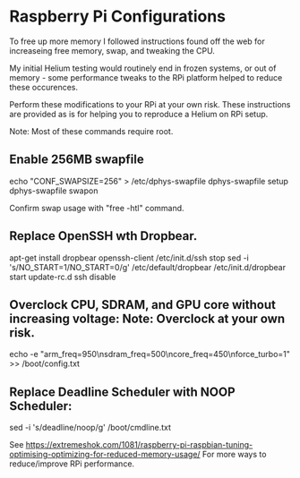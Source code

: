 
 Raspberry Pi Configurations
===========================

 To free up more memory I followed instructions found off the web
 for increaseing free memory, swap, and tweaking the CPU.

 My initial Helium testing would routinely end in frozen systems, or
 out of memory - some performance tweaks to the RPi platform helped
 to reduce these occurences.

 Perform these modifications to your RPi at your own risk. These instructions
 are provided as is for helping you to reproduce a Helium on RPi setup.

 Note: Most of these commands require root.

 Enable 256MB swapfile
---------------------

 echo "CONF_SWAPSIZE=256" > /etc/dphys-swapfile
 dphys-swapfile setup
 dphys-swapfile swapon

 Confirm swap usage with "free -htl" command.

 Replace OpenSSH wth Dropbear.
-----------------------------

 apt-get install dropbear openssh-client
 /etc/init.d/ssh stop
 sed -i 's/NO_START=1/NO_START=0/g' /etc/default/dropbear
 /etc/init.d/dropbear start
 update-rc.d ssh disable 

 Overclock CPU, SDRAM, and GPU core without increasing voltage:
 Note: Overclock at your own risk.
---------------------------------------------------------------

 echo -e "arm_freq=950\nsdram_freq=500\ncore_freq=450\nforce_turbo=1" >> /boot/config.txt

 Replace Deadline Scheduler with NOOP Scheduler:
-----------------------------------------------

 sed -i 's/deadline/noop/g' /boot/cmdline.txt

 See https://extremeshok.com/1081/raspberry-pi-raspbian-tuning-optimising-optimizing-for-reduced-memory-usage/
 For more ways to reduce/improve RPi performance.
